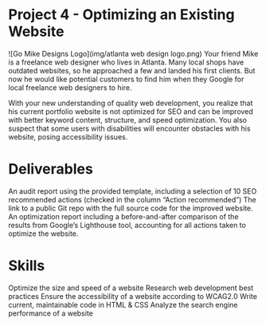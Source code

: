 
# Project 4 - Optimizing an Existing Website
![Go Mike Designs Logo](img/atlanta web design logo.png)
Your friend Mike is a freelance web designer who lives in Atlanta. Many local shops have outdated websites, so he approached a few and landed his first clients. But now he would like potential customers to find him when they Google for local freelance web designers to hire. 

With your new understanding of quality web development, you realize that his current portfolio website is not optimized for SEO and can be improved with better keyword content, structure, and speed optimization. You also suspect that some users with disabilities will encounter obstacles with his website, posing accessibility issues. 

# Deliverables
An audit report using the provided template, including a selection of 10 SEO recommended actions (checked in the column “Action recommended”)
The link to a public Git repo with the full source code for the improved website.
An optimization report including a before-and-after comparison of the results from Google’s Lighthouse tool, accounting for all actions taken to optimize the website.

# Skills
Optimize the size and speed of a website
Research web development best practices
Ensure the accessibility of a website according to WCAG2.0
Write current, maintainable code in HTML & CSS
Analyze the search engine performance of a website